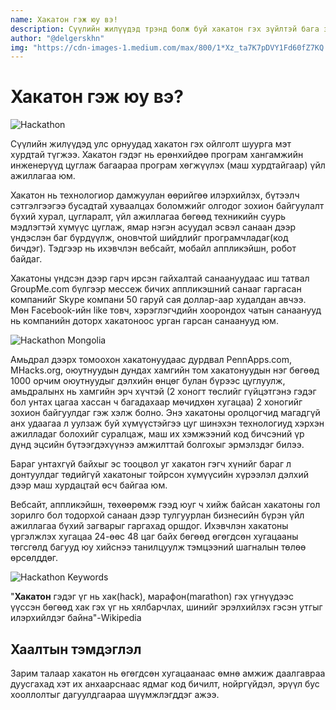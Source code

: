 ```yaml
---
name: Хакатон гэж юу вэ!
description: Сүүлийн жилүүдэд трэнд болж буй хакатон гэх зүйлтэй бага зэрэг танилцацгаая
author: "@delgerskhn"
img: "https://cdn-images-1.medium.com/max/800/1*Xz_ta7K7pDVY1Fd60fZ7KQ.jpeg"
---
```


# Хакатон гэж юу вэ?

![Hackathon](https://cdn-images-1.medium.com/max/800/1*Xz_ta7K7pDVY1Fd60fZ7KQ.jpeg)

Сүүлийн жилүүдэд улс орнуудад хакатон гэх ойлголт шуурга мэт хурдтай түгжээ. Хакатон гэдэг нь ерөнхийдөө програм хангамжийн инженерүүд цуглаж багаараа програм хөгжүүлэх (маш хурдтайгаар) үйл ажиллагаа юм.

Хакатон нь технологиор дамжуулан өөрийгөө илэрхийлэх, бүтээлч сэтгэлгээгээ бусадтай хуваалцах боломжийг олгодог зохион байгуулалт бүхий хурал, цугларалт, үйл ажиллагаа бөгөөд техникийн суурь мэдлэгтэй хүмүүс цуглаж, ямар нэгэн асуудал эсвэл санаан дээр үндэслэн баг бүрдүүлж, оновчтой шийдлийг програмчладаг(код бичдэг). Тэдгээр нь ихэвчлэн вебсайт, мобайл аппликэйшн, робот байдаг.

Хакатоны үндсэн дээр гарч ирсэн гайхалтай санаануудаас иш татвал GroupMe.com бүлгээр мессеж бичих аппликэшний санааг гаргасан компанийг Skype компани 50 гаруй сая доллар-аар худалдан авчээ. Мөн Facebook-ийн like товч, хэрэглэгчдийн хоорондох чатын санаанууд нь компанийн доторх хакатоноос урган гарсан санаанууд юм.

![Hackathon Mongolia](https://miro.medium.com/max/1000/1*wS14hW6FJLrsOJDX32gXKg.jpeg)

Амьдрал дээрх томоохон хакатонуудаас дурдвал PennApps.com, MHacks.org, оюутнуудын дундах хамгийн том хакатонуудын нэг бөгөөд 1000 орчим оюутнуудыг дэлхийн өнцөг булан бүрээс цуглуулж, амьдралынх нь хамгийн эрч хүчтэй (2 хоногт төслийг гүйцэтгэнэ гэдэг бол унтах цагаа хассан ч багадахаар мөчидхөн хугацаа) 2 хоногийг зохион байгуулдаг гэж хэлж болно. Энэ хакатоны оролцогчид магадгүй анх удаагаа л уулзаж буй хүмүүстэйгээ цуг шинэхэн технологиуд хэрхэн ажилладаг болохийг суралцаж, маш их хэмжээний код бичсэний үр дүнд эцсийн бүтээгдэхүүнээ амжилттай болгохыг эрмэлздэг билээ.

Бараг унтахгүй байхыг эс тооцвол уг хакатон гэгч хүнийг бараг л донтуулдаг төдийгүй хакатоныг тойрсон хүмүүсийн хүрээлэл дэлхий дээр маш хурдацтай өсч байгаа юм.

Вебсайт, аппликэйшн, төхөөрөмж гээд юуг ч хийж байсан хакатоны гол зорилго бол тодорхой санаан дээр тулгуурлан бизнесийн бүрэн үйл ажиллагаа бүхий загварыг гаргахад оршдог. Ихэвчлэн хакатоны үргэлжлэх хугацаа 24-өөс 48 цаг байх бөгөөд өгөгдсөн хугацааны төгсгөлд багууд юу хийснээ танилцуулж тэмцээний шагналын төлөө өрсөлддөг.

![Hackathon Keywords](https://miro.medium.com/max/700/0*8BccXKKNkSwhqcxC.png)

"<b>Хакатон</b> гэдэг үг нь хак(hack), марафон(marathon) гэх үгнүүдээс үүссэн бөгөөд хак гэх үг нь хялбарчлах, шинийг эрэлхийлэх гэсэн утгыг илэрхийлдэг байна"-Wikipedia

## Хаалтын тэмдэглэл

Зарим талаар хакатон нь өгөгдсөн хугацаанаас өмнө амжиж даалгавраа дуусгахад хэт их анхаарснаас ядмаг код бичилт, нойргүйдэл, эрүүл бус хооллолтыг дагуулдгаараа шүүмжлэгддэг ажээ.
